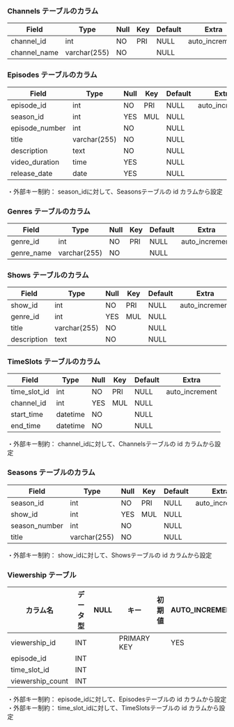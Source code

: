 ### Channels テーブルのカラム

| Field        | Type         | Null | Key | Default | Extra          |
| ------------ | ------------ | ---- | --- | ------- | -------------- |
| channel_id   | int          | NO   | PRI | NULL    | auto_increment |
| channel_name | varchar(255) | NO   |     | NULL    |                |


### Episodes テーブルのカラム

| Field          | Type         | Null | Key | Default | Extra          |
| -------------- | ------------ | ---- | --- | ------- | -------------- |
| episode_id     | int          | NO   | PRI | NULL    | auto_increment |
| season_id      | int          | YES  | MUL | NULL    |                |
| episode_number | int          | NO   |     | NULL    |                |
| title          | varchar(255) | NO   |     | NULL    |                |
| description    | text         | NO   |     | NULL    |                |
| video_duration | time         | YES  |     | NULL    |                |
| release_date   | date         | YES  |     | NULL    |                |

・外部キー制約： season_idに対して、Seasonsテーブルの id カラムから設定
<br>

### Genres テーブルのカラム

| Field      | Type         | Null | Key | Default | Extra          |
| ---------- | ------------ | ---- | --- | ------- | -------------- |
| genre_id   | int          | NO   | PRI | NULL    | auto_increment |
| genre_name | varchar(255) | NO   |     | NULL    |                |

### Shows テーブルのカラム

| Field       | Type         | Null | Key | Default | Extra          |
| ----------- | ------------ | ---- | --- | ------- | -------------- |
| show_id     | int          | NO   | PRI | NULL    | auto_increment |
| genre_id    | int          | YES  | MUL | NULL    |                |
| title       | varchar(255) | NO   |     | NULL    |                |
| description | text         | NO   |     | NULL    |                |

### TimeSlots テーブルのカラム

| Field        | Type     | Null | Key | Default | Extra          |
| ------------ | -------- | ---- | --- | ------- | -------------- |
| time_slot_id | int      | NO   | PRI | NULL    | auto_increment |
| channel_id   | int      | YES  | MUL | NULL    |                |
| start_time   | datetime | NO   |     | NULL    |                |
| end_time     | datetime | NO   |     | NULL    |                |

・外部キー制約： channel_idに対して、Channelsテーブルの id カラムから設定
<br>


### Seasons テーブルのカラム

| Field         | Type         | Null | Key | Default | Extra          |
| ------------- | ------------ | ---- | --- | ------- | -------------- |
| season_id     | int          | NO   | PRI | NULL    | auto_increment |
| show_id       | int          | YES  | MUL | NULL    |                |
| season_number | int          | NO   |     | NULL    |                |
| title         | varchar(255) | NO   |     | NULL    |                |

・外部キー制約： show_idに対して、Showsテーブルの id カラムから設定
<br>

### Viewership テーブル

| カラム名        | データ型          | NULL  | キー         | 初期値           | AUTO_INCREMENT |
| --------------- | ---------------- | ----- | ----------- | ----------------- | -------------- |
| viewership_id   | INT              |        | PRIMARY KEY |                   | YES            |
| episode_id      | INT              |       |             |                   |                |
| time_slot_id    | INT              |       |             |                   |                |
| viewership_count| INT              |       |             |                   |                |

・外部キー制約： episode_idに対して、Episodesテーブルの id カラムから設定
・外部キー制約： time_slot_idに対して、TimeSlotsテーブルの id カラムから設定
